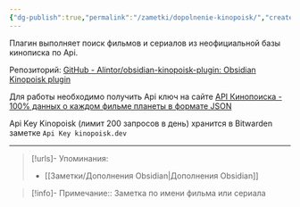 ```yaml
---
{"dg-publish":true,"permalink":"/zametki/dopolnenie-kinopoisk/","created":"2024-07-09 14:25","updated":"2024-09-23T22:32:21+03:00"}
---
```


Плагин выполняет поиск фильмов и сериалов из неофициальной базы кинописка по Api. 

Репозиторий: [GitHub - Alintor/obsidian-kinopoisk-plugin: Obsidian Kinopoisk plugin](https://github.com/Alintor/obsidian-kinopoisk-plugin)

Для работы необходимо получить Api ключ на сайте [API Кинопоиска - 100% данных о каждом фильме планеты в формате JSON](https://kinopoisk.dev/)

Api Key Kinopoisk (лимит 200 запросов в день) хранится в Bitwarden заметке `Api Key kinopoisk.dev`

---
> [!urls]- Упоминания:
> - [[Заметки/Дополнения Obsidian\|Дополнения Obsidian]]

> [!info]-
> Примечание:: Заметка по имени фильма или сериала
